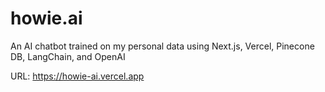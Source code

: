 # howie.ai
An AI chatbot trained on my personal data using Next.js, Vercel, Pinecone DB, LangChain, and OpenAI

URL:
https://howie-ai.vercel.app
